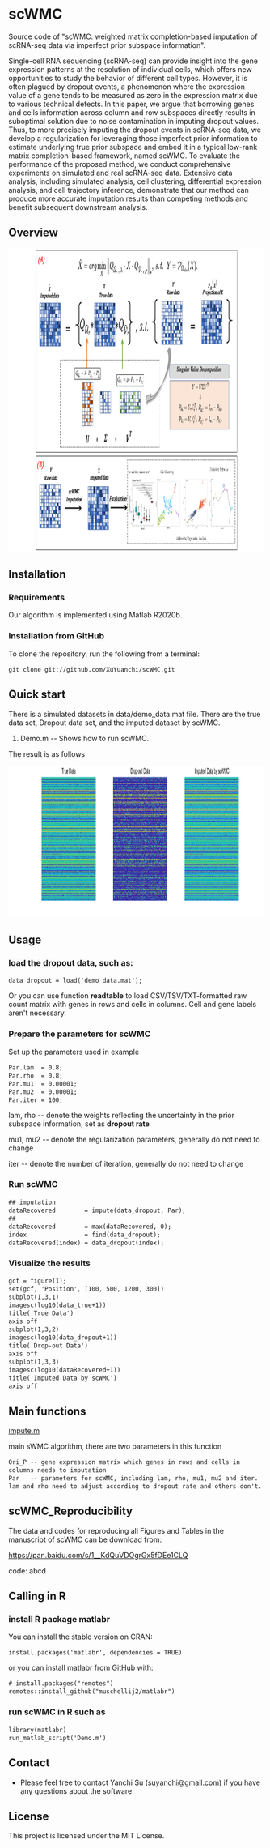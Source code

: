# scWMC
Source code of "scWMC: weighted matrix completion-based imputation of scRNA-seq data via imperfect prior subspace information".

Single-cell RNA sequencing (scRNA-seq) can provide insight into the gene expression patterns at the resolution of individual cells, which offers new opportunities to study the behavior of different cell types. However, it is often plagued by dropout events, a phenomenon where the expression value of a gene tends to be measured as zero in the expression matrix due to various technical defects. In this paper, we argue that borrowing genes and cells information across column and row subspaces directly results in suboptimal solution due to noise contamination in imputing dropout values. Thus, to more precisely imputing the dropout events in scRNA-seq data, we develop a regularization for
leveraging those imperfect prior information to estimate underlying true prior subspace and embed it in a typical low-rank matrix completion-based framework, named scWMC. To evaluate the performance of the proposed method, we conduct comprehensive experiments on simulated and real scRNA-seq data. Extensive data analysis, including simulated analysis, cell clustering, differential expression analysis, and cell trajectory inference, demonstrate that our method can produce more accurate imputation results than competing methods and benefit subsequent downstream analysis.

## Overview
<img src="https://github.com/XuYuanchi/scWMC/blob/main/model.png" height="600" width="1000">

## Installation
### Requirements
Our algorithm is implemented using Matlab R2020b.
### Installation from GitHub
To clone the repository, run the following from a terminal:
```
git clone git://github.com/XuYuanchi/scWMC.git
```

## Quick start
There is a simulated datasets in data/demo_data.mat file. There are the true data set, Dropout data set, and the imputed dataset by scWMC.

1. Demo.m -- Shows how to run scWMC.

The result is as follows

<img src="https://github.com/XuYuanchi/scWMC/blob/main/result_sWMC.png" height="300" width="1200">

## Usage
### load the dropout data, such as:
```
data_dropout = load('demo_data.mat');
```
Or you can use function <b>readtable</b> to load CSV/TSV/TXT-formatted raw count matrix with genes in rows and cells in columns. Cell and gene labels aren't necessary.
### Prepare the parameters for scWMC
Set up the parameters used in example
```
Par.lam  = 0.8;
Par.rho  = 0.8;
Par.mu1  = 0.00001;
Par.mu2  = 0.00001;
Par.iter = 100;
```
lam, rho     -- denote the weights reflecting the uncertainty in the prior subspace information, set as <b>dropout rate</b>

mu1, mu2 -- denote the regularization parameters, generally do not need to change

iter         -- denote the number of iteration, generally do not need to change
### Run scWMC
```
## imputation
dataRecovered        = impute(data_dropout, Par);
## 
dataRecovered        = max(dataRecovered, 0);
index                = find(data_dropout);
dataRecovered(index) = data_dropout(index);
```
### Visualize the results
```
gcf = figure(1);
set(gcf, 'Position', [100, 500, 1200, 300])
subplot(1,3,1)
imagesc(log10(data_true+1))
title('True Data')
axis off
subplot(1,3,2)
imagesc(log10(data_dropout+1))
title('Drop-out Data')
axis off
subplot(1,3,3)
imagesc(log10(dataRecovered+1))
title('Imputed Data by scWMC')
axis off
```
## Main functions
[impute.m](https://github.com/XuYuanchi/scWMC/blob/main/utils/impute.m)

main sWMC algorithm, there are two parameters in this function

```
Ori_P -- gene expression matrix which genes in rows and cells in columns needs to imputation
Par   -- parameters for scWMC, including lam, rho, mu1, mu2 and iter. lam and rho need to adjust according to dropout rate and others don't.
```
## scWMC_Reproducibility
The data and codes for reproducing all Figures and Tables in the manuscript of scWMC can be download from:

https://pan.baidu.com/s/1__KdQuVDOgrGx5fDEe1CLQ

code: abcd
## Calling in R
### install R package matlabr
You can install the stable version on CRAN:
```
install.packages('matlabr', dependencies = TRUE)
```
or you can install matlabr from GitHub with:
```
# install.packages("remotes")
remotes::install_github("muschellij2/matlabr")
```
### run scWMC in R such as
```
library(matlabr)
run_matlab_script('Demo.m')
```
## Contact

* Please feel free to contact Yanchi Su (suyanchi@gmail.com) if you have any questions about the software.

## License

This project is licensed under the MIT License.
